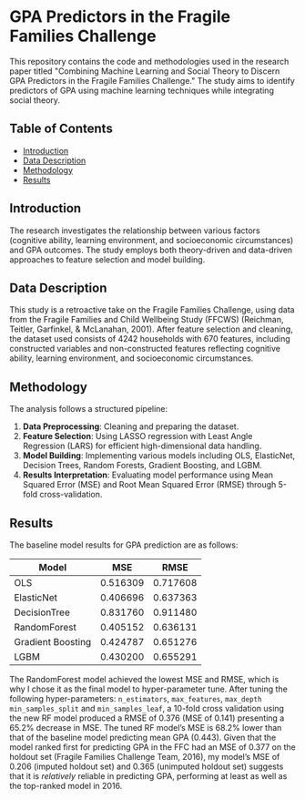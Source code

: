 # GPA Predictors in the Fragile Families Challenge

This repository contains the code and methodologies used in the research paper titled "Combining Machine Learning and Social Theory to Discern GPA Predictors in the Fragile Families Challenge." The study aims to identify predictors of GPA using machine learning techniques while integrating social theory.

## Table of Contents
- [Introduction](#introduction)
- [Data Description](#data-description)
- [Methodology](#methodology)
- [Results](#results)

## Introduction
The research investigates the relationship between various factors (cognitive ability, learning environment, and socioeconomic circumstances) and GPA outcomes. The study employs both theory-driven and data-driven approaches to feature selection and model building.

## Data Description
This study is a retroactive take on the Fragile Families Challenge, using data from the Fragile Families and Child Wellbeing Study (FFCWS) (Reichman, Teitler, Garfinkel, & McLanahan, 2001). After feature selection and cleaning, the dataset used consists of 4242 households with 670 features, including constructed variables and non-constructed features reflecting cognitive ability, learning environment, and socioeconomic circumstances.

## Methodology
The analysis follows a structured pipeline:
1. **Data Preprocessing**: Cleaning and preparing the dataset.
2. **Feature Selection**: Using LASSO regression with Least Angle Regression (LARS) for efficient high-dimensional data handling.
3. **Model Building**: Implementing various models including OLS, ElasticNet, Decision Trees, Random Forests, Gradient Boosting, and LGBM.
4. **Results Interpretation**: Evaluating model performance using Mean Squared Error (MSE) and Root Mean Squared Error (RMSE) through 5-fold cross-validation.

## Results
The baseline model results for GPA prediction are as follows:

| Model          | MSE       | RMSE     |
|----------------|-----------|----------|
| OLS            | 0.516309  | 0.717608 |
| ElasticNet     | 0.406696  | 0.637363 |
| DecisionTree    | 0.831760  | 0.911480 |
| RandomForest    | 0.405152  | 0.636131 |
| Gradient Boosting| 0.424787 | 0.651276 |
| LGBM           | 0.430200  | 0.655291 |

The RandomForest model achieved the lowest MSE and RMSE, which is why I chose it as the final model to hyper-parameter tune. After tuning the following hyper-parameters: `n_estimators`, `max_features`, `max_depth` `min_samples_split` and `min_samples_leaf`, a 10-fold cross validation using the new RF model produced a RMSE of 0.376 (MSE of 0.141) presenting a 65.2% decrease in MSE. The tuned RF model’s MSE is 68.2% lower than that of the baseline model predicting mean GPA (0.443). Given that the model ranked first for predicting GPA in the FFC had an MSE of 0.377 on the holdout set (Fragile Families Challenge Team, 2016), my model’s MSE of 0.206 (imputed holdout set) and 0.365 (unimputed holdout set) suggests that it is _relatively_ reliable in predicting GPA, performing at least as well as the top-ranked model in 2016.
